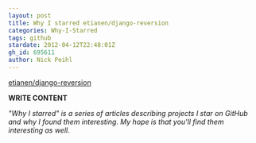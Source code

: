 ```yaml
---
layout: post
title: Why I starred etianen/django-reversion
categories: Why-I-Starred
tags: github
stardate: 2012-04-12T22:48:01Z
gh_id: 695611
author: Nick Peihl
---
```


[etianen/django-reversion](star.repo.html_url)

**WRITE CONTENT**

*"Why I starred" is a series of articles describing projects I star on GitHub and why I found them interesting. My hope is that you'll find them interesting as well.*

